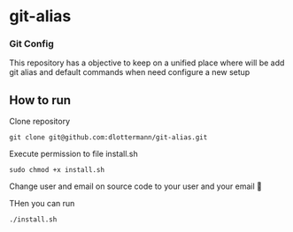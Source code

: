 # git-alias

### Git Config

This repository has a objective to keep on a unified place where will be add git alias and default commands when need configure a new setup

## How to run

Clone repository

```
git clone git@github.com:dlottermann/git-alias.git
```

Execute permission to file install.sh

```
sudo chmod +x install.sh
```

Change user and email on source code to your user and your email 🧐

THen you can run

```
./install.sh
```
